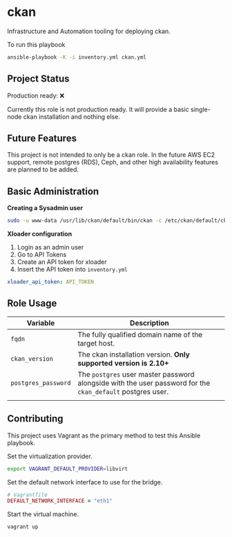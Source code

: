 # ckan
Infrastructure and Automation tooling for deploying ckan.

To run this playbook

```bash
ansible-playbook -K -i inventory.yml ckan.yml
```

## Project Status

Production ready: ❌

Currently this role is not production ready. It will provide a basic single-node ckan installation and nothing else.

## Future Features

This project is not intended to only be a ckan role. In the future AWS EC2 support, remote postgres (RDS), Ceph,  and other high availability features are planned to be added.

## Basic Administration
**Creating a Sysadmin user**
```bash
sudo -u www-data /usr/lib/ckan/default/bin/ckan -c /etc/ckan/default/ckan.ini sysadmin add admin name=admin
```
**Xloader configuration**
1. Login as an admin user
1. Go to API Tokens
1. Create an API token for xloader
2. Insert the API token into `inventory.yml`
```yml
xloader_api_token: API_TOKEN
```

## Role Usage
| Variable            | Description                                                                                                |
| ------------------- | ---------------------------------------------------------------------------------------------------------- |
| `fqdn`              | The fully qualified domain name of the target host.                                                        |
| `ckan_version`      | The ckan installation version. **Only supported version is 2.10+**                                         |
| `postgres_password` | The `postgres` user master password alongside with the user password for the `ckan_default` postgres user. |
|                     |

## Contributing

This project uses Vagrant as the primary method to test this Ansible playbook.

Set the virtualization provider.
```bash
export VAGRANT_DEFAULT_PROVIDER=libvirt
```
Set the default network interface to use for the bridge.
```ruby
# Vagrantfile
DEFAULT_NETWORK_INTERFACE = "eth1"
```
Start the virtual machine.
```bash
vagrant up
```

